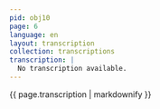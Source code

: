 ```yaml
---
pid: obj10
page: 6
language: en
layout: transcription
collection: transcriptions
transcription: |
  No transcription available.
---
```


{{ page.transcription | markdownify }}
